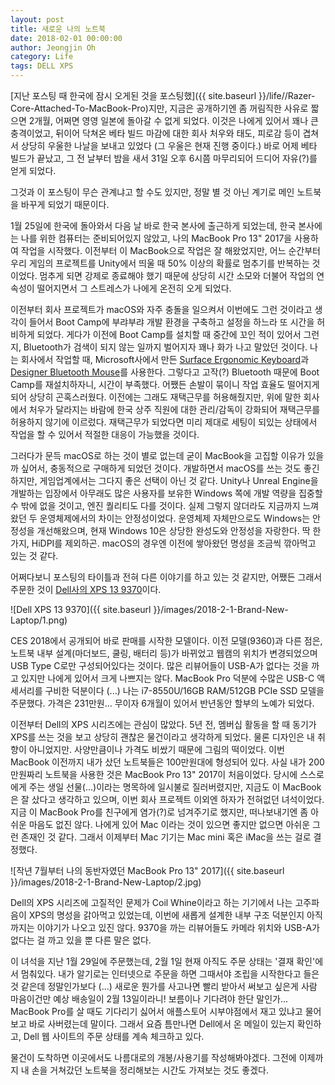 ```yaml
---
layout: post
title: 새로운 나의 노트북
date: 2018-02-01 00:00:00
author: Jeongjin Oh
category: Life
tags: DELL XPS
---
```


[지난 포스팅 때 한국에 잠시 오게된 것을 포스팅했]({{ site.baseurl }}/life//Razer-Core-Attached-To-MacBook-Pro)지만, 지금은 공개하기엔 좀 꺼림직한 사유로 짧으면 2개월, 어쩌면 영영 일본에 돌아갈 수 없게 되었다. 이것은 나에게 있어서 꽤나 큰 충격이었고, 뒤이어 닥쳐온 베타 빌드 마감에 대한 회사 처우와 태도, 피로감 등이 겹쳐서 상당히 우울한 나날을 보내고 있었다 (그 우울은 현재 진행 중이다.) 바로 어제 베타 빌드가 끝났고, 그 전 날부터 밤을 새서 31일 오후 6시쯤 마무리되어 드디어 자유(?)를 얻게 되었다.

그것과 이 포스팅이 무슨 관계냐고 할 수도 있지만, 정말 별 것 아닌 계기로 메인 노트북을 바꾸게 되었기 때문이다.

1월 25일에 한국에 돌아와서 다음 날 바로 한국 본사에 출근하게 되었는데, 한국 본사에는 나를 위한 컴퓨터는 준비되어있지 않았고, 나의 MacBook Pro 13" 2017을 사용하여 작업을 시작했다. 이전부터 이 MacBook으로 작업은 잘 해왔었지만, 어느 순간부터 우리 게임의 프로젝트를 Unity에서 띄울 때 50% 이상의 확률로 멈추기를 반복하는 것이었다. 멈추게 되면 강제로 종료해야 했기 때문에 상당히 시간 소모와 더불어 작업의 연속성이 떨어지면서 그 스트레스가 나에게 온전히 오게 되었다.

이전부터 회사 프로젝트가 macOS와 자주 충돌을 일으켜서 이번에도 그런 것이라고 생각이 들어서 Boot Camp에 부랴부랴 개발 환경을 구축하고 설정을 하느라 또 시간을 허비하게 되었다. 게다가 이전에 Boot Camp를 설치할 때 중간에 꼬인 적이 있어서 그런지, Bluetooth가 검색이 되지 않는 일까지 벌어지자 꽤나 화가 나고 말았던 것이다. 나는 회사에서 작업할 때, Microsoft사에서 만든 [Surface Ergonomic Keyboard](https://www.microsoft.com/en-us/store/d/surface-ergonomic-keyboard/90pnc9ljwpx9?activetab=pivot%3aoverviewtab)과 [Designer Bluetooth Mouse](https://www.microsoft.com/accessories/en-us/products/mice/designer-bluetooth-mouse/7n5-00001)를 사용한다. 그렇다고 고작(?) Bluetooth 때문에 Boot Camp를 재설치하자니, 시간이 부족했다. 어쨌든 손발이 묶이니 작업 효율도 떨어지게 되어 상당히 곤혹스러웠다. 이전에는 그래도 재택근무를 허용해줬지만, 위에 말한 회사에서 처우가 달라지는 바람에 한국 상주 직원에 대한 관리/감독이 강화되어 재택근무를 허용하지 않기에 이르렀다. 재택근무가 되었다면 미리 제대로 세팅이 되있는 상태에서 작업을 할 수 있어서 적절한 대응이 가능했을 것이다.

그러다가 문득 macOS로 하는 것이 별로 없는데 굳이 MacBook을 고집할 이유가 있을까 싶어서, 충동적으로 구매하게 되었던 것이다. 개발하면서 macOS를 쓰는 것도 좋긴 하지만, 게임업계에서는 그다지 좋은 선택이 아닌 것 같다. Unity나 Unreal Engine을 개발하는 입장에서 아무래도 많은 사용자를 보유한 Windows 쪽에 개발 역량을 집중할 수 밖에 없을 것이고, 엔진 퀄리티도 다를 것이다. 실제 그렇지 않더라도 지금까지 느껴왔던 두 운영체제에서의 차이는 안정성이었다. 운영체제 자체만으로도 Windows는 안정성을 개선해왔으며, 현재 Windows 10은 상당한 완성도와 안정성을 자랑한다. 딱 한 가지, HiDPI를 제외하곤. macOS의 경우엔 이전에 쌓아왔던 명성을 조금씩 깎아먹고 있는 것 같다.

어쩌다보니 포스팅의 타이틀과 전혀 다른 이야기를 하고 있는 것 같지만, 어쨌든 그래서 주문한 것이 [Dell사의 XPS 13 9370](http://www.dell.com/kr/p/xps-13-9370-laptop/pd?ref=PD_OC)이다.

![Dell XPS 13 9370]({{ site.baseurl }}/images/2018-2-1-Brand-New-Laptop/1.png)

CES 2018에서 공개되어 바로 판매를 시작한 모델이다. 이전 모델(9360)과 다른 점은, 노트북 내부 설계(마더보드, 쿨링, 배터리 등)가 바뀌었고 웹캠의 위치가 변경되었으며 USB Type C로만 구성되어있다는 것이다. 많은 리뷰어들이 USB-A가 없다는 것을 까고 있지만 나에게 있어서 크게 나쁘지는 않다. MacBook Pro 덕분에 수많은 USB-C 액세서리를 구비한 덕분이다 (...) 나는 i7-8550U/16GB RAM/512GB PCIe SSD 모델을 주문했다. 가격은 231만원... 무이자 6개월이 있어서 반년동안 할부의 노예가 되었다.

이전부터 Dell의 XPS 시리즈에는 관심이 많았다. 5년 전, 멤버십 활동을 할 때 동기가 XPS를 쓰는 것을 보고 상당히 괜찮은 물건이라고 생각하게 되었다. 물론 디자인은 내 취향이 아니었지만. 사양만큼이나 가격도 비쌌기 때문에 그림의 떡이었다. 이번 MacBook 이전까지 내가 샀던 노트북들은 100만원대에 형성되어 있다. 사실 내가 200만원짜리 노트북을 사용한 것은 MacBook Pro 13" 2017이 처음이었다. 당시에 스스로에게 주는 생일 선물(...)이라는 명목하에 일시불로 질러버렸지만, 지금도 이 MacBook은 잘 샀다고 생각하고 있으며, 이번 회사 프로젝트 이외엔 하자가 전혀없던 녀석이었다. 지금 이 MacBook Pro를 친구에게 염가(?)로 넘겨주기로 했지만, 떠나보내기엔 좀 아쉬운 마음도 없진 않다. 나에게 있어 Mac 이라는 것이 있으면 좋지만 없으면 아쉬운 그런 존재인 것 같다. 그래서 이제부터 Mac 기기는 Mac mini 혹은 iMac을 쓰는 걸로 결정했다.

![작년 7월부터 나의 동반자였던 MacBook Pro 13" 2017]({{ site.baseurl }}/images/2018-2-1-Brand-New-Laptop/2.jpg)

Dell의 XPS 시리즈에 고질적인 문제가 Coil Whine이라고 하는 기기에서 나는 고주파음이 XPS의 명성을 갉아먹고 있었는데, 이번에 새롭게 설계한 내부 구조 덕분인지 아직까지는 이야기가 나오고 있진 않다. 9370을 까는 리뷰어들도 카메라 위치와 USB-A가 없다는 걸 까고 있을 뿐 다른 말은 없다.

이 녀석을 지난 1월 29일에 주문했는데, 2월 1일 현재 아직도 주문 상태는 '결재 확인'에서 멈춰있다. 내가 알기로는 인터넷으로 주문을 하면 그때서야 조립을 시작한다고 들은 것 같은데 정말인가보다 (...) 새로운 뭔가를 사고나면 빨리 받아서 써보고 싶은게 사람 마음이건만 예상 배송일이 2월 13일이라니! 보름이나 기다려야 한단 말인가... MacBook Pro를 살 때도 기다리기 싫어서 애플스토어 시부야점에서 재고 있냐고 물어보고 바로 사버렸는데 말이다. 그래서 요즘 틈만나면 Dell에서 온 메일이 있는지 확인하고, Dell 웹 사이트의 주문 상태를 계속 체크하고 있다.

물건이 도착하면 이곳에서도 나름대로의 개봉/사용기를 작성해봐야겠다. 그전에 이제까지 내 손을 거쳐갔던 노트북을 정리해보는 시간도 가져보는 것도 좋겠다.
